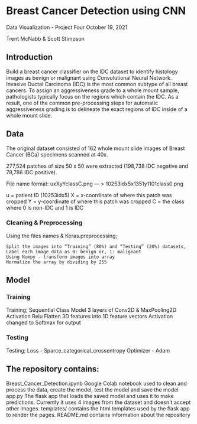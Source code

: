 # Breast Cancer Detection using CNN
Data Visualization - Project Four
October 19, 2021

Trent McNabb & Scott Stimpson

## Introduction

Build a breast cancer classifier on the IDC dataset to identify histology images as benign or malignant using Convolutional Neural Network. Invasive Ductal Carcinoma (IDC) is the most common subtype of all breast cancers. To assign an aggressiveness grade to a whole mount sample, pathologists typically focus on the regions which contain the IDC. As a result, one of the common pre-processing steps for automatic aggressiveness grading is to delineate the exact regions of IDC inside of a whole mount slide.

## Data

The original dataset consisted of 162 whole mount slide images of Breast Cancer (BCa) specimens scanned at 40x. 

277,524 patches of size 50 x 50 were extracted (198,738 IDC negative and 78,786 IDC positive). 

File name format: uxXyYclassC.png — >  10253idx5x1351y1101class0.png 

u = patient ID (10253idx5) 
X = x-coordinate of where this patch was cropped
Y = y-coordinate of where this patch was cropped 
C = the class where 0 is non-IDC and 1 is IDC

### Cleaning & Preprocessing

Using the files names & Keras.preprocessing;

    Split the images into “Training” (80%) and “Testing” (20%) datasets, 
    Label each image data as 0: benign or, 1: malignant
    Using Numpy - transform images into array
    Normalize the array by dividing by 255

## Model
### Training
Training;
    Sequential Class Model
    3 layers of Conv2D & MaxPooling2D
    Activation Relu
    Flatten 3D features into 1D feature vectors
    Activation changed to Softmax for output
### Testing 
Testing;
    Loss - Sparce_categorical_crossentropy
    Optimizer - Adam

## The repository contains:
Breast_Cancer_Detection.ipynb   Google Colab notebook used to clean and process the data, create the model, test the model and save the model
app.py      The flask app that loads the saved model and uses it to make predictions. Currently it uses 4 images from the dataset and doesn't accept other images.
templates/  contains the html templates used by the flask app to render the pages.
README.md   contains information about the repository